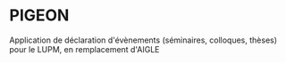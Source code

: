 # PIGEON

Application de déclaration d'évènements (séminaires, colloques, thèses) pour le LUPM, en remplacement d'AIGLE
